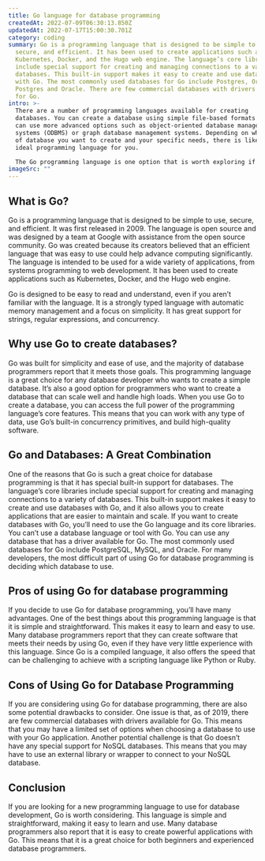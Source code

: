 ```yaml
---
title: Go language for database programming
createdAt: 2022-07-09T06:30:13.850Z
updatedAt: 2022-07-17T15:00:30.701Z
category: coding
summary: Go is a programming language that is designed to be simple to use,
  secure, and efficient. It has been used to create applications such as
  Kubernetes, Docker, and the Hugo web engine. The language’s core libraries
  include special support for creating and managing connections to a variety of
  databases. This built-in support makes it easy to create and use databases
  with Go. The most commonly used databases for Go include Postgres, Oracle,
  Postgres and Oracle. There are few commercial databases with drivers available
  for Go.
intro: >-
  There are a number of programming languages available for creating
  databases. You can create a database using simple file-based formats or you
  can use more advanced options such as object-oriented database management
  systems (ODBMS) or graph database management systems. Depending on what type
  of database you want to create and your specific needs, there is likely an
  ideal programming language for you.

  The Go programming language is one option that is worth exploring if you are looking for a great general-purpose programming language but one with special focus on database programming. Many programmers value Go’s simple syntax, its special built-in support for strings and its powerful built-in concurrency primitives. If you’d like to learn more about this programming language and whether it’s the right option for creating databases, continue reading to discover everything you need to know about Go and databases.
imageSrc: ""
---
```


## What is Go?

Go is a programming language that is designed to be simple to use, secure, and efficient. It was first released in 2009. The language is open source and was designed by a team at Google with assistance from the open source community. Go was created because its creators believed that an efficient language that was easy to use could help advance computing significantly. The language is intended to be used for a wide variety of applications, from systems programming to web development. It has been used to create applications such as Kubernetes, Docker, and the Hugo web engine.

Go is designed to be easy to read and understand, even if you aren’t familiar with the language. It is a strongly typed language with automatic memory management and a focus on simplicity. It has great support for strings, regular expressions, and concurrency.

## Why use Go to create databases?

Go was built for simplicity and ease of use, and the majority of database programmers report that it meets those goals. This programming language is a great choice for any database developer who wants to create a simple database. It’s also a good option for programmers who want to create a database that can scale well and handle high loads. When you use Go to create a database, you can access the full power of the programming language’s core features. This means that you can work with any type of data, use Go’s built-in concurrency primitives, and build high-quality software.

## Go and Databases: A Great Combination

One of the reasons that Go is such a great choice for database programming is that it has special built-in support for databases. The language’s core libraries include special support for creating and managing connections to a variety of databases. This built-in support makes it easy to create and use databases with Go, and it also allows you to create applications that are easier to maintain and scale. If you want to create databases with Go, you’ll need to use the Go language and its core libraries. You can’t use a database language or tool with Go. You can use any database that has a driver available for Go. The most commonly used databases for Go include PostgreSQL, MySQL, and Oracle. For many developers, the most difficult part of using Go for database programming is deciding which database to use.

## Pros of using Go for database programming

If you decide to use Go for database programming, you’ll have many advantages. One of the best things about this programming language is that it is simple and straightforward. This makes it easy to learn and easy to use. Many database programmers report that they can create software that meets their needs by using Go, even if they have very little experience with this language. Since Go is a compiled language, it also offers the speed that can be challenging to achieve with a scripting language like Python or Ruby.

## Cons of Using Go for Database Programming

If you are considering using Go for database programming, there are also some potential drawbacks to consider. One issue is that, as of 2019, there are few commercial databases with drivers available for Go. This means that you may have a limited set of options when choosing a database to use with your Go application. Another potential challenge is that Go doesn’t have any special support for NoSQL databases. This means that you may have to use an external library or wrapper to connect to your NoSQL database.

## Conclusion

If you are looking for a new programming language to use for database development, Go is worth considering. This language is simple and straightforward, making it easy to learn and use. Many database programmers also report that it is easy to create powerful applications with Go. This means that it is a great choice for both beginners and experienced database programmers.
